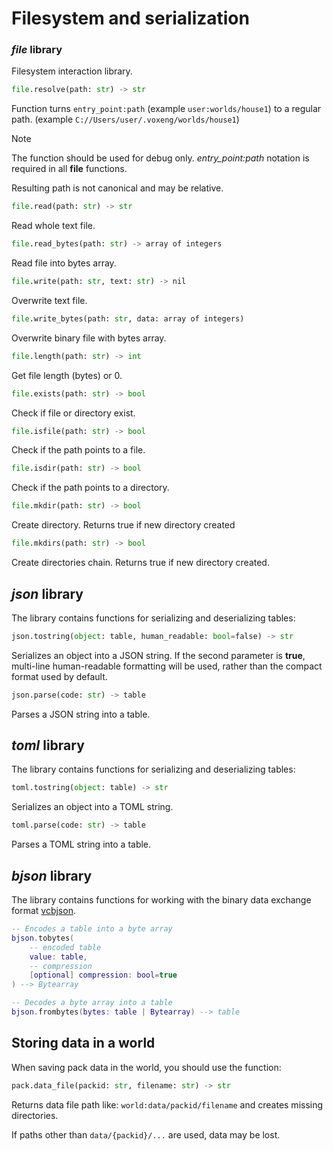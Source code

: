 # Filesystem and serialization

### *file* library

Filesystem interaction library.

```python
file.resolve(path: str) -> str
```

Function turns `entry_point:path` (example `user:worlds/house1`) to a regular path. (example `C://Users/user/.voxeng/worlds/house1`)

> [!NOTE]
> The function should be used for debug only. *entry_point:path* notation is required in all **file** functions.

Resulting path is not canonical and may be relative.

```python
file.read(path: str) -> str
```

Read whole text file.

```python
file.read_bytes(path: str) -> array of integers
```

Read file into bytes array.

```python
file.write(path: str, text: str) -> nil
```

Overwrite text file.

```python
file.write_bytes(path: str, data: array of integers)
```

Overwrite binary file with bytes array.

```python
file.length(path: str) -> int
```

Get file length (bytes) or 0.

```python
file.exists(path: str) -> bool
```

Check if file or directory exist.

```python
file.isfile(path: str) -> bool
```

Check if the path points to a file.

```python
file.isdir(path: str) -> bool
```

Check if the path points to a directory.

```python
file.mkdir(path: str) -> bool
```

Create directory. Returns true if new directory created

```python
file.mkdirs(path: str) -> bool
```

Create directories chain. Returns true if new directory created.

## *json* library

The library contains functions for serializing and deserializing tables:

```python
json.tostring(object: table, human_readable: bool=false) -> str
```

Serializes an object into a JSON string. If the second parameter is **true**, multi-line human-readable formatting will be used, rather than the compact format used by default.

```python
json.parse(code: str) -> table
```

Parses a JSON string into a table.

## *toml* library

The library contains functions for serializing and deserializing tables:

```python
toml.tostring(object: table) -> str
```

Serializes an object into a TOML string.

```python
toml.parse(code: str) -> table
```

Parses a TOML string into a table.

## *bjson* library

The library contains functions for working with the binary data exchange format [vcbjson](../../specs/binary_json_spec.md).

```lua
-- Encodes a table into a byte array
bjson.tobytes(
    -- encoded table
    value: table,
    -- compression
    [optional] compression: bool=true
) --> Bytearray

-- Decodes a byte array into a table
bjson.frombytes(bytes: table | Bytearray) --> table
```

## Storing data in a world

When saving pack data in the world, you should use the function:

```python
pack.data_file(packid: str, filename: str) -> str
```

Returns data file path like: `world:data/packid/filename`
and creates missing directories.

If paths other than `data/{packid}/...` are used, data may be lost.
